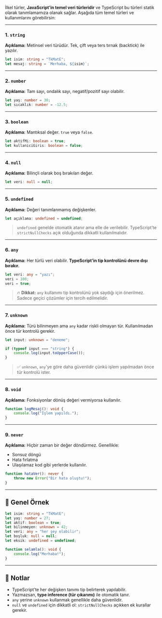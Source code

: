 
İlkel türler, **JavaScript’in temel veri türleridir** ve TypeScript bu türleri statik olarak tanımlamamıza olanak sağlar. Aşağıda tüm temel türleri ve kullanımlarını görebilirsin:

---

### 1. `string`

**Açıklama:** Metinsel veri türüdür. Tek, çift veya ters tırnak (backtick) ile yazılır.

```ts
let isim: string = "TkMatE";
let mesaj: string = `Merhaba, ${isim}`;
```

---

### 2. `number`

**Açıklama:** Tam sayı, ondalık sayı, negatif/pozitif sayı olabilir.

```ts
let yaş: number = 30;
let sıcaklık: number = -12.5;
```

---

### 3. `boolean`

**Açıklama:** Mantıksal değer. `true` veya `false`.

```ts
let aktifMi: boolean = true;
let kullaniciGiris: boolean = false;
```

---

### 4. `null`

**Açıklama:** Bilinçli olarak boş bırakılan değer.

```ts
let veri: null = null;
```

---

### 5. `undefined`

**Açıklama:** Değeri tanımlanmamış değişkenler.

```ts
let açıklama: undefined = undefined;
```

> `undefined` genelde otomatik atanır ama elle de verilebilir. TypeScript’te `strictNullChecks` açık olduğunda dikkatli kullanılmalıdır.

---

### 6. `any`

**Açıklama:** Her türlü veri olabilir. **TypeScript’in tip kontrolünü devre dışı bırakır.**

```ts
let veri: any = "yazı";
veri = 100;
veri = true;
```

> 🔥 **Dikkat:** `any` kullanımı tip kontrolünü yok saydığı için önerilmez. Sadece geçici çözümler için tercih edilmelidir.

---

### 7. `unknown`

**Açıklama:** Türü bilinmeyen ama `any` kadar riskli olmayan tür. Kullanılmadan önce tür kontrolü gerekir.

```ts
let input: unknown = "deneme";

if (typeof input === "string") {
    console.log(input.toUpperCase());
}
```

> ✅ `unknown`, `any`'ye göre daha güvenlidir çünkü işlem yapılmadan önce tür kontrolü ister.

---

### 8. `void`

**Açıklama:** Fonksiyonlar dönüş değeri vermiyorsa kullanılır.

```ts
function logMesaj(): void {
    console.log("İşlem yapıldı.");
}
```

---

### 9. `never`

**Açıklama:** Hiçbir zaman bir değer döndürmez. Genellikle:

- Sonsuz döngü
- Hata fırlatma
- Ulaşılamaz kod gibi yerlerde kullanılır.

```ts
function hataVer(): never {
    throw new Error("Bir hata oluştu!");
}
```

---

## 🎯 Genel Örnek

```ts
let isim: string = "TkMatE";
let yaş: number = 27;
let aktif: boolean = true;
let bilinmeyen: unknown = 42;
let veri: any = "her şey olabilir";
let boşluk: null = null;
let eksik: undefined = undefined;

function selamla(): void {
    console.log("Merhaba!");
}
```

---

## 🧠 Notlar

- TypeScript'te her değişken tanımı tip belirterek yapılabilir.
- Yazmazsan, **type inference (tür çıkarımı)** ile otomatik tanır.
- `any` yerine `unknown` kullanmak genellikle daha güvenlidir.
- `null` ve `undefined` için dikkatli ol: `strictNullChecks` açıkken ek kurallar gerekir.
